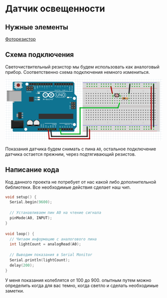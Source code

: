 # Датчик освещенности

## Нужные элементы

[Фоторезистор](https://www.aliexpress.com/item/32760631393.html?spm=a2g0o.productlist.0.0.50608b3bzZnvQv&algo_pvid=147458d7-f54c-4d3f-aada-89328fbdd09c&algo_expid=147458d7-f54c-4d3f-aada-89328fbdd09c-2&btsid=3404050d-471b-425e-8f21-15e24ba26f88&ws_ab_test=searchweb0_0,searchweb201602_2,searchweb201603_53)

## Схема подключения

Светочиствительный резистор мы будем использовать как аналоговый прибор. Соответственно схема подключения немного измениться.

![light sensitive resistor](../img/02/light-sensitive-resistor.png)

Показания датчика будем снимать с пина ```A0```, остальное подключение датчика остается прежним, через подтягивающий резистов.

## Написание кода

Код данного проекта не потребует от нас какой либо дополнительной библиотеки. Все необходимые действия сделает наш чип.

```cpp
void setup() {
  Serial.begin(9600);

  // Устанавливаем пин A0 на чтение сигнала
  pinMode(A0, INPUT);
}

void loop() {
  // Читаем информацию с аналогового пина
  int lightCount = analogRead(A0);

  // Выводим показания в Serial Monitor
  Serial.println(lightCount);
  delay(200);
}
```

У меня показания колеблятся от 100 до 900. опытным путем можно определить когда для вас темно, когда светло и сделать необходимые заметки.